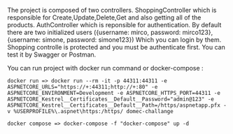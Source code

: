 The project is composed of two controllers.
  ShoppingController which is responsible for Create,Update,Delete,Get and also getting all of the products.
  AuthController which is reponsible for authentication. By default there are two initialized users 
  ({username: mirco, password: mirco123},{username: simone, password: simone123}) Which you can login by them. Shopping controlle is protected and you must be 
  authenticate first. You can test it by Swagger or Postman.
  
  
  You can run project with docker run command or docker-compose : 
    
    docker run => docker run --rm -it -p 44311:44311 -e ASPNETCORE_URLS="https://+:44311;http://+:80" -e ASPNETCORE_ENVIRONMENT=Development -e ASPNETCORE_HTTPS_PORT=44311 -e ASPNETCORE_Kestrel__Certificates__Default__Password="admin@123" -e ASPNETCORE_Kestrel__Certificates__Default__Path=/https/aspnetapp.pfx -v %USERPROFILE%\.aspnet\https:/https/ domec-challange
    
    docker compose => docker-compose -f "docker-compose" up -d
    
